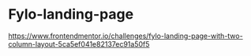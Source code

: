 # Fylo-landing-page

https://www.frontendmentor.io/challenges/fylo-landing-page-with-two-column-layout-5ca5ef041e82137ec91a50f5
